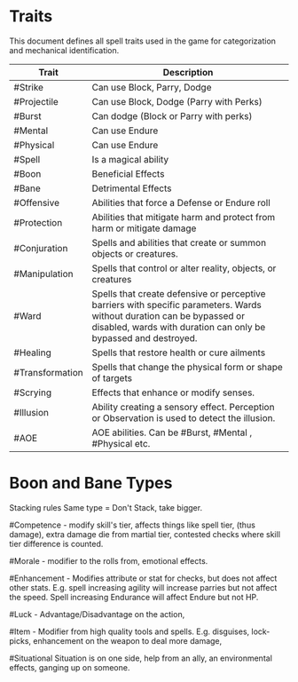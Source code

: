 # Traits

This document defines all spell traits used in the game for categorization and mechanical identification.

| Trait           | Description                                                                                                                                                                                |
| --------------- | ------------------------------------------------------------------------------------------------------------------------------------------------------------------------------------------ |
| #Strike         | Can use Block, Parry, Dodge                                                                                                                                                                |
| #Projectile     | Can use Block, Dodge (Parry with Perks)                                                                                                                                                    |
| #Burst          | Can dodge (Block or Parry with perks)                                                                                                                                                      |
| #Mental         | Can use Endure                                                                                                                                                                             |
| #Physical       | Can use Endure                                                                                                                                                                             |
| #Spell          | Is a magical ability                                                                                                                                                                       |
| #Boon           | Beneficial Effects                                                                                                                                                                         |
| #Bane           | Detrimental Effects                                                                                                                                                                        |
| #Offensive      | Abilities that force a Defense or Endure roll                                                                                                                                              |
| #Protection     | Abilities that mitigate harm and protect from harm or mitigate damage                                                                                                                      |
| #Conjuration    | Spells and abilities that create or summon objects or creatures.                                                                                                                           |
| #Manipulation   | Spells that control or alter reality, objects, or creatures                                                                                                                                |
| #Ward           | Spells that create defensive or perceptive barriers with specific parameters. Wards without duration can be bypassed or disabled, wards with duration can only be bypassed and destroyed.  |
| #Healing        | Spells that restore health or cure ailments                                                                                                                                                |
| #Transformation | Spells that change the physical form or shape of targets                                                                                                                                   |
| #Scrying        | Effects that enhance or modify senses.                                                                                                                                                     |
| #Illusion       | Ability creating a sensory effect. Perception or Observation is used to detect the illusion.                                                                                               |
| #AOE            | AOE abilities. Can be #Burst, #Mental , #Physical etc.                                                                                                                                     |


# Boon and Bane Types
Stacking rules 
Same type = Don't Stack, take bigger. 

#Competence - modify skill's tier, affects things like spell tier, (thus damage), extra damage die from martial tier, contested checks where skill tier difference is counted. 

#Morale - modifier to the rolls from, emotional effects.

#Enhancement - Modifies attribute or stat for checks, but does not affect other stats. E.g. spell increasing agility will increase parries but not affect the speed. Spell increasing Endurance will affect Endure but not HP. 

#Luck - Advantage/Disadvantage on the action, 

#Item - Modifier from high quality tools and spells. 
E.g. disguises, lock-picks, enhancement on the weapon to deal more damage,  

#Situational  Situation is on one side, help from an ally, an environmental effects, ganging up on someone.

